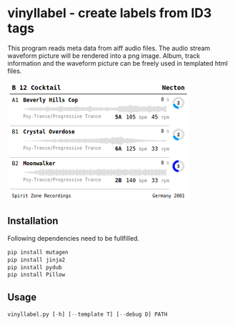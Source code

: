 # vinyllabel - create labels from ID3 tags

This program reads meta data from aiff audio files. The audio stream waveform picture will be rendered into a png image. Album, track information and the waveform picture can be freely used in templated html files.

![example](test/demo/example.png)

## Installation

Following dependencies need to be fullfilled.

```python
pip install mutagen
pip install jinja2
pip install pydub
pip install Pillow
```

## Usage

```python
vinyllabel.py [-h] [--template T] [--debug D] PATH
```
